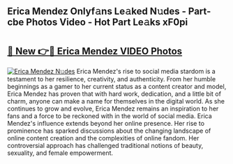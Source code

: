 ## Erica Mendez Onlyf𝚊ns Le𝚊ked N𝚞des - Part-cbe Photos Video - Hot Part Le𝚊ks xF0pi

# <h2><a href="http://ab75138.deff.icu/?id=Erica+Mendez">🔗 New 👉🔴 Erica Mendez VIDEO Photos</a></h2>

[![Erica Mendez N𝚞des](https://i.imgur.com/rIISA9y.gif)](http://ab75138.deff.icu/?id=Erica+Mendez)
Erica Mendez's rise to social media stardom is a testament to her resilience, creativity, and authenticity. From her humble beginnings as a gamer to her current status as a content creator and model, Erica Mendez has proven that with hard work, dedication, and a little bit of charm, anyone can make a name for themselves in the digital world. As she continues to grow and evolve, Erica Mendez remains an inspiration to her fans and a force to be reckoned with in the world of social media. Erica Mendez's influence extends beyond her online presence. Her rise to prominence has sparked discussions about the changing landscape of online content creation and the complexities of online fandom. Her controversial approach has challenged traditional notions of beauty, sexuality, and female empowerment.

